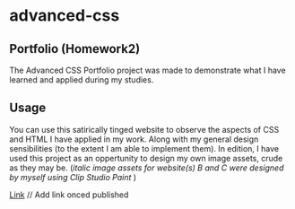 # advanced-css

## Portfolio (Homework2)
The Advanced CSS Portfolio project was made to demonstrate what I have learned and applied during my studies.

## Usage
You can use this satirically tinged website to observe the aspects of CSS and HTML I have applied in my work. Along with my general design sensibilities (to the extent I am able to implement them). In edition, I have used this project as an oppertunity to design my own image assets, crude as they may be. (*italic image assets for website(s) B and C were designed by myself using Clip Studio Paint* )





[Link](http:) // Add link onced published